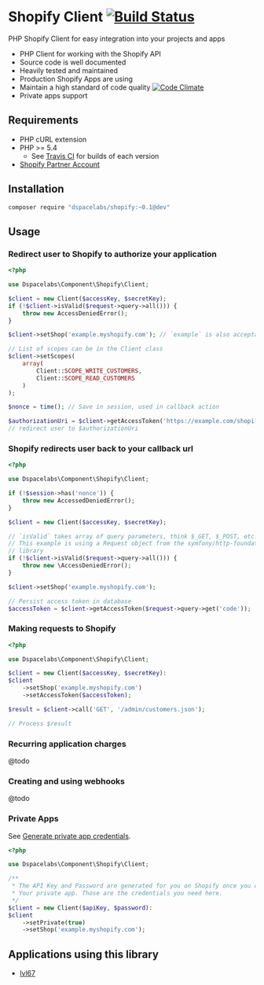 Shopify Client [![Build Status](https://travis-ci.org/dSpaceLabs/Shopify.svg?branch=master)](https://travis-ci.org/dSpaceLabs/Shopify)
==============

PHP Shopify Client for easy integration into your projects and apps

- PHP Client for working with the Shopify API
- Source code is well documented
- Heavily tested and maintained
- Production Shopify Apps are using
- Maintain a high standard of code quality [![Code Climate](https://codeclimate.com/github/dSpaceLabs/Shopify/badges/gpa.svg)](https://codeclimate.com/github/dSpaceLabs/Shopify)
- Private apps support

## Requirements

- PHP cURL extension
- PHP >= 5.4
  - See [Travis CI](https://travis-ci.org/dSpaceLabs/Shopify) for builds of each
    version
- [Shopify Partner Account](https://developers.shopify.com/?ref=dspace)

## Installation

```bash
composer require "dspacelabs/shopify:~0.1@dev"
```

## Usage

### Redirect user to Shopify to authorize your application

```php
<?php

use Dspacelabs\Component\Shopify\Client;

$client = new Client($accessKey, $secretKey);
if (!$client->isValid($request->query->all())) {
    throw new AccessDeniedError();
}

$client->setShop('example.myshopify.com'); // `example` is also acceptable

// List of scopes can be in the Client class
$client->setScopes(
    array(
        Client::SCOPE_WRITE_CUSTOMERS,
        Client::SCOPE_READ_CUSTOMERS
    )
);

$nonce = time(); // Save in session, used in callback action

$authorizationUri = $client->getAccessToken('https://example.com/shopify/callback', $nonce);
// redirect user to $authorizationUri
```

### Shopify redirects user back to your callback url

```php
<?php

use Dspacelabs\Component\Shopify\Client;

if (!$session->has('nonce')) {
    throw new AccessedDeniedError();
}

$client = new Client($accessKey, $secretKey);

// `isValid` takes array of query parameters, think $_GET, $_POST, etc.
// This example is using a Request object from the symfony/http-foundation
// library
if (!$client->isValid($request->query->all())) {
    throw new \AccessDeniedError();
}

$client->setShop('example.myshopify.com');

// Persist access token in database
$accessToken = $client->getAccessToken($request->query->get('code'));
```

### Making requests to Shopify

```php
<?php

use Dspacelabs\Component\Shopify\Client;

$client = new Client($accessKey, $secretKey):
$client
    ->setShop('example.myshopify.com')
    ->setAccessToken($accessToken);

$result = $client->call('GET', '/admin/customers.json');

// Process $result
```

### Recurring application charges

@todo

### Creating and using webhooks

@todo

### Private Apps

See [Generate private app credentials](https://help.shopify.com/api/guides/api-credentials#generate-private-app-credentials).

```php
<?php

use Dspacelabs\Component\Shopify\Client;

/**
 * The API Key and Password are generated for you on Shopify once you create
 * Your private app. Those are the credentials you need here.
 */
$client = new Client($apiKey, $password):
$client
    ->setPrivate(true)
    ->setShop('example.myshopify.com');
```

## Applications using this library

- [lvl67](http://www.lvl67.com)
